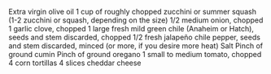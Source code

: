 Extra virgin olive oil
1 cup of roughly chopped zucchini or summer squash (1-2 zucchini or squash, depending on the size)
1/2 medium onion, chopped
1 garlic clove, chopped
1 large fresh mild green chile (Anaheim or Hatch), seeds and stem discarded, chopped
1/2 fresh jalapeño chile pepper, seeds and stem discarded, minced (or more, if you desire more heat)
Salt
Pinch of ground cumin
Pinch of ground oregano
1 small to medium tomato, chopped
4 corn tortillas
4 slices cheddar cheese